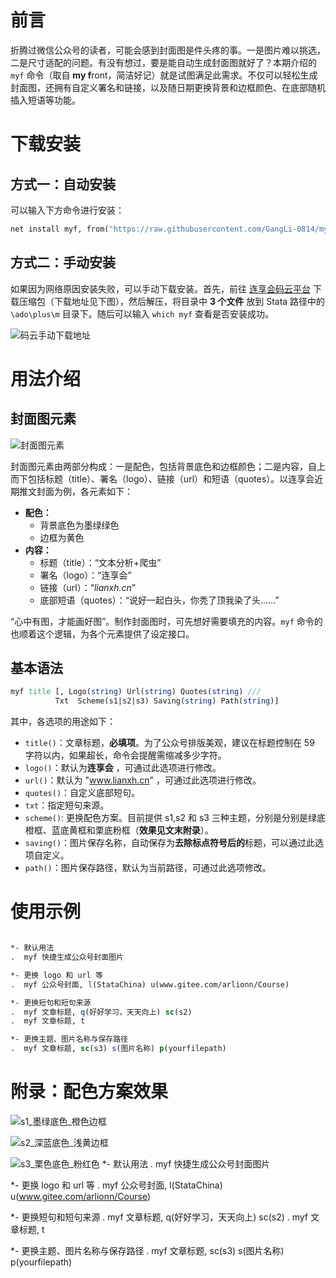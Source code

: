  # 前言

 折腾过微信公众号的读者，可能会感到封面图是件头疼的事。一是图片难以挑选，二是尺寸适配的问题。有没有想过，要是能自动生成封面图就好了？本期介绍的 `myf` 命令（取自 **my f**ront，简洁好记）就是试图满足此需求。不仅可以轻松生成封面图，还拥有自定义署名和链接，以及随日期更换背景和边框颜色、在底部随机插入短语等功能。

 # 下载安装

 ## 方式一：自动安装

 可以输入下方命令进行安装：

 ```Stata
net install myf, from("https://raw.githubusercontent.com/GangLi-0814/myf/master") replace
 ```

 ## 方式二：手动安装

 如果因为网络原因安装失败，可以手动下载安装。首先，前往 [连享会码云平台](https://gitee.com/Stata002/StataSX2018/tree/master/2020Spring/%E6%9D%8E%E5%88%9A_%E4%B8%AD%E5%8D%97%E8%B4%A2%E7%BB%8F/%E6%8E%A8%E6%96%874-%E5%85%AC%E4%BC%97%E5%8F%B7%E5%B0%81%E9%9D%A2%E5%9B%BE%E7%89%87/myf/ado) 下载压缩包（下载地址见下图），然后解压，将目录中 **3 个文件** 放到 Stata 路径中的 `\ado\plus\m` 目录下。随后可以输入 `which myf` 查看是否安装成功。

 ![码云手动下载地址](https://fig-lianxh.oss-cn-shenzhen.aliyuncs.com/手动下载.png)

 # 用法介绍

 ## 封面图元素

 ![封面图元素](https://fig-lianxh.oss-cn-shenzhen.aliyuncs.com/s1_墨绿色_橙色.png)

 封面图元素由两部分构成：一是配色，包括背景底色和边框颜色；二是内容，自上而下包括标题（title）、署名（logo）、链接（url）和短语（quotes）。以连享会近期推文封面为例，各元素如下：

 - **配色：**
   - 背景底色为墨绿绿色
   - 边框为黄色
 - **内容：**
   - 标题（title）：“文本分析+爬虫”
   - 署名（logo）：“连享会”
   - 链接（url）：“_lianxh.cn_”
   - 底部短语（quotes）：“说好一起白头，你秃了顶我染了头......”

 “心中有图，才能画好图”。制作封面图时，可先想好需要填充的内容。`myf` 命令的也顺着这个逻辑，为各个元素提供了设定接口。

 ## 基本语法

 ```Stata
 myf title [, Logo(string) Url(string) Quotes(string) ///
           Txt  Scheme(s1|s2|s3) Saving(string) Path(string)]
 ```

 其中，各选项的用途如下：

 - `title()`：文章标题，**必填项**。为了公众号排版美观，建议在标题控制在 59 字符以内，如果超长，命令会提醒需缩减多少字符。
 - `logo()`：默认为**连享会** ，可通过此选项进行修改。
 - `url()`：默认为 "www.lianxh.cn" ，可通过此选项进行修改。
 - `quotes()`：自定义底部短句。
 - `txt`：指定短句来源。
 - `scheme()`: 更换配色方案。目前提供 s1,s2 和 s3 三种主题，分别是分别是绿底橙框、蓝底黄框和栗底粉框（**效果见文末附录**）。
 - `saving()`：图片保存名称，自动保存为**去除标点符号后的**标题，可以通过此选项自定义。
 - `path()`：图片保存路径，默认为当前路径，可通过此选项修改。

 # 使用示例

 ```Stata
 
 *- 默认用法
 .  myf 快捷生成公众号封面图片
 
 *- 更换 logo 和 url 等
 .  myf 公众号封面, l(StataChina) u(www.gitee.com/arlionn/Course)
 
 *- 更换短句和短句来源
 .  myf 文章标题, q(好好学习，天天向上) sc(s2)
 .  myf 文章标题, t
 
 *- 更换主题、图片名称与保存路径
 .  myf 文章标题, sc(s3) s(图片名称) p(yourfilepath)
 
 ```

 # 附录：配色方案效果

 ![s1_墨绿底色_橙色边框](https://fig-lianxh.oss-cn-shenzhen.aliyuncs.com/s1_墨绿色_橙色.png)

 ![s2_深蓝底色_浅黄边框](https://fig-lianxh.oss-cn-shenzhen.aliyuncs.com/s2_深蓝色_浅黄色.png)

 ![s3_栗色底色_粉红色](https://fig-lianxh.oss-cn-shenzhen.aliyuncs.com/s3_栗色_粉红色.png)
 *- 默认用法
 .  myf 快捷生成公众号封面图片

 *- 更换 logo 和 url 等
 .  myf 公众号封面, l(StataChina) u(www.gitee.com/arlionn/Course)

 *- 更换短句和短句来源
 .  myf 文章标题, q(好好学习，天天向上) sc(s2)
 .  myf 文章标题, t

 *- 更换主题、图片名称与保存路径
 .  myf 文章标题, sc(s3) s(图片名称) p(yourfilepath)

